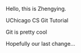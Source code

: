 Hello, this is Zhengying.

UChicago CS Git Tutorial

Git is pretty cool

Hopefully our last change...